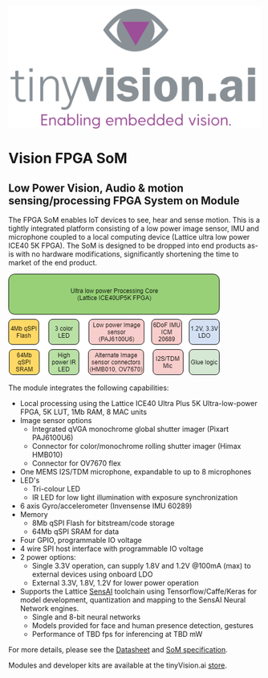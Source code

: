 ![tinyVision.ai Inc.](./resources/images/TVAI-FINAL-01-tight.png)
# Vision FPGA SoM
## Low Power Vision, Audio &amp; motion sensing/processing FPGA System on Module

The FPGA SoM enables IoT devices to see, hear and sense motion. This is a tightly integrated platform consisting of a low power image sensor, IMU and microphone coupled to a local computing device (Lattice ultra low power ICE40 5K FPGA). The SoM is designed to be dropped into end products as-is with no hardware modifications, significantly shortening the time to market of the end product.

![Diagram](./resources/images/SoM_block_diagram.png)

The module integrates the following capabilities:

- Local processing using the Lattice ICE40 Ultra Plus 5K Ultra-low-power FPGA, 5K LUT, 1Mb RAM, 8 MAC units
- Image sensor options
  - Integrated qVGA monochrome global shutter imager (Pixart PAJ6100U6)
  - Connector for color/monochrome rolling shutter imager (Himax HMB010)
  - Connector for OV7670 flex
- One MEMS I2S/TDM microphone, expandable to up to 8 microphones
- LED's
  - Tri-colour LED
  - IR LED for low light illumination with exposure synchronization
- 6 axis Gyro/accelerometer (Invensense IMU 60289)
- Memory
  - 8Mb qSPI Flash for bitstream/code storage
  - 64Mb qSPI SRAM for data
- Four GPIO, programmable IO voltage
- 4 wire SPI host interface with programmable IO voltage
- 2 power options:
  - Single 3.3V operation, can supply 1.8V and 1.2V @100mA (max) to external devices using onboard LDO
  - External 3.3V, 1.8V, 1.2V for lower power operation
- Supports the Lattice [SensAI](https://www.latticesemi.com/sensAI) toolchain using Tensorflow/Caffe/Keras for model development, quantization and mapping to the SensAI Neural Network engines.
  - Single and 8-bit neural networks
  - Models provided for face and human presence detection, gestures
  - Performance of TBD fps for inferencing at TBD mW

For more details, please see the [Datasheet](./Sensor_FPGA_SoM_data_sheet_2.0.pdf) and [SoM specification](SoM/README.md).

Modules and developer kits are available at the tinyVision.ai [store](https://tinyvision.ai/collections/frontpage).
